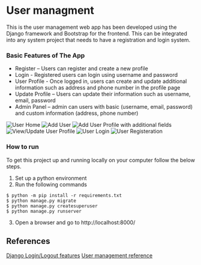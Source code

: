 # User managment
This is the user management web app has been developed using the Django framework and Bootstrap for the frontend. This can be integrated into any system project that needs to have a registration and login system.

### Basic Features of The App
    
* Register – Users can register and create a new profile
* Login - Registered users can login using username and password
* User Profile - Once logged in, users can create and update additional information such as address and phone number in the profile page
* Update Profile – Users can update their information such as username, email, password
* Admin Panel – admin can users with basic (username, email, password) and custom information (address, phone number)

![User Home](http://url)
![Add User](http://url)
![Add User Profile with additional fields](http://url)
![View/Update User Profile](http://url)
![User Login](http://url)
![User Registeration](http://url)

### How to run
To get this project up and running locally on your computer follow the below steps.
1. Set up a python environment
2. Run the following commands
```
$ python -m pip install -r requirements.txt
$ python manage.py migrate
$ python manage.py createsuperuser
$ python manage.py runserver
```   
3. Open a browser and go to http://localhost:8000/

## References
[Django Login/Logout features](https://learndjango.com/tutorials/django-login-and-logout-tutorial)
[User management reference](https://dev.to/earthcomfy/series/14274)


